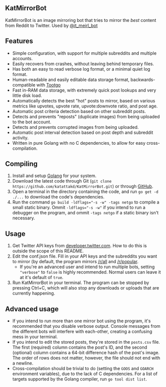 ## KatMirrorBot
KatMirrorBot is an image mirroring bot that tries to mirror the *best* content from Reddit to Twitter. Used by [@it_meirl_bot](https://twitter.com/it_meirl_bot)

## Features
- Simple configuration, with support for multiple subreddits and multiple accounts.
- Easily recovers from crashes, without leaving behind temporary files.
- Has both an easy to read verbose log format, or a minimal quiet log format.
- Human-readable and easily editable data storage format, backwards-compatible with [Tootgo](https://github.com/katattakd/Tootgo)
- Fast in-RAM data storage, with extremely quick post lookups and very little disk load.
- Automatically detects the best "hot" posts to mirror, based on various metrics like upvotes, upvote rate, upvote:downvote ratio, and post age.
- Automatic post criteria detection based on other subreddit posts.
- Detects and prevents "reposts" (duplicate images) from being uploaded to the bot account.
- Detects and prevents corrupted images from being uploaded.
- Automatic post interval detection based on post depth and subreddit activity.
- Written in pure Golang with no C dependencies, to allow for easy cross-compilation.

## Compiling
1. Install and setup [Golang](https://golang.org/) for your system.
2. Download the latest code through Git (`git clone https://github.com/katattakd/KatMirrorBot.git`) or through [GitHub](https://github.com/katattakd/KatMirrorBot/archive/main.zip).
3. Open a terminal in the directory containing the code, and run `go get -d ./...` to download the code's dependencies.
4. Run the command `go build -ldflags="-s -w" -tags netgo` to compile a small static binary. Ommit `-ldflags="-s -w"` if you intend to run a debugger on the program, and ommit `-tags netgo` if a static binary isn't necessary.

## Usage
1. Get Twitter API keys from [developer.twitter.com](https://developer.twitter.com/en). How to do this is outside the scope of this README.
2. Edit the conf.json file. Fill in your API keys and the subreddits you want to mirror (by default, the program mirrors [/r/all](https://www.reddit.com/r/all) and [/r/popular](https://www.reddit.com/r/popular).
   - If you're an advanced user and intend to run multiple bots, setting `"verbose"` to `false` is highly recommended. Normal users can leave it at it's default of `true`. 
3. Run KatMirrorBot in your terminal. The program can be stopped by pressing Ctrl+C, which will also stop any downloads or uploads that are currently happening.

## Advanced usage
- If you intend to run more than one mirror bot using the program, it's recommended that you disable verbose output. Console messages from the different bots will interfere with each-other, creating a confusing mess in your terminal.
- If you intend to edit the stored posts, they're stored in the `posts.csv` file. The first (required) column contains the post's ID, and the second (optional) column contains a 64-bit difference hash of the post's image. The order of rows does not matter, however, the file should not end with a newline.
- Cross-compilation should be trivial to do (setting the `GOOS` and `GOARCH` environment variables), due to the lack of C dependencies. For a list of targets supported by the Golang compiler, run `go tool dist list`.
